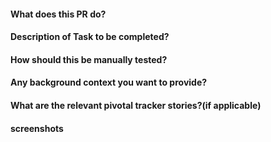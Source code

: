 #### What does this PR do?

#### Description of Task to be completed?

#### How should this be manually tested?

#### Any background context you want to provide?

#### What are the relevant pivotal tracker stories?(if applicable)

#### screenshots
